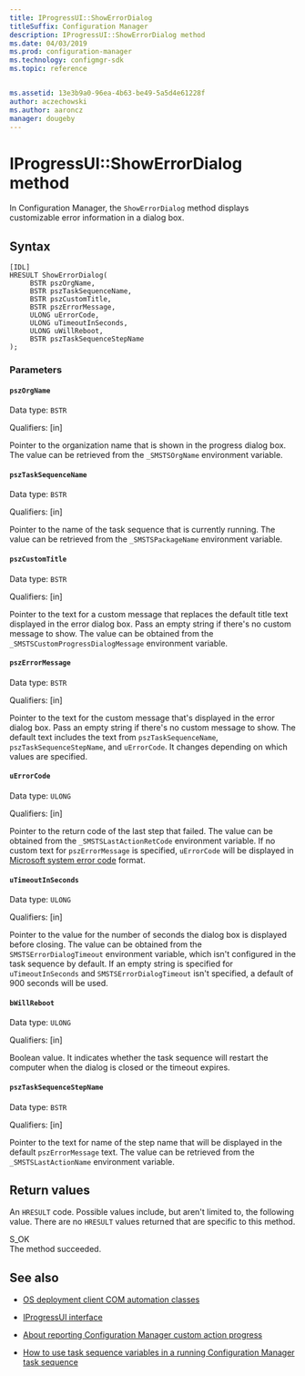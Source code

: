 ```yaml
---
title: IProgressUI::ShowErrorDialog
titleSuffix: Configuration Manager
description: IProgressUI::ShowErrorDialog method
ms.date: 04/03/2019
ms.prod: configuration-manager
ms.technology: configmgr-sdk
ms.topic: reference


ms.assetid: 13e3b9a0-96ea-4b63-be49-5a5d4e61228f
author: aczechowski
ms.author: aaroncz
manager: dougeby
---
```


# IProgressUI::ShowErrorDialog method

In Configuration Manager, the `ShowErrorDialog` method displays customizable error information in a dialog box.  

## Syntax  

```  
[IDL]  
HRESULT ShowErrorDialog(  
     BSTR pszOrgName,  
     BSTR pszTaskSequenceName,  
     BSTR pszCustomTitle,  
     BSTR pszErrorMessage,  
     ULONG uErrorCode,  
     ULONG uTimeoutInSeconds,  
     ULONG uWillReboot,
     BSTR pszTaskSequenceStepName
);  
```  

### Parameters

#### `pszOrgName`

Data type: `BSTR`  

Qualifiers: [in]  

Pointer to the organization name that is shown in the progress dialog box. The value can be retrieved from the `_SMSTSOrgName` environment variable.  

#### `pszTaskSequenceName`

Data type: `BSTR`  

Qualifiers: [in]  

Pointer to the name of the task sequence that is currently running. The value can be retrieved from the `_SMSTSPackageName` environment variable.  

#### `pszCustomTitle`

Data type: `BSTR`  

Qualifiers: [in]  

Pointer to the text for a custom message that replaces the default title text displayed in the error dialog box. Pass an empty string if there's no custom message to show. The value can be obtained from the `_SMSTSCustomProgressDialogMessage` environment variable.  

#### `pszErrorMessage`

Data type: `BSTR`  

Qualifiers: [in]  

Pointer to the text for the custom message that's displayed in the error dialog box. Pass an empty string if there's no custom message to show. The default text includes the text from `pszTaskSequenceName`, `pszTaskSequenceStepName`, and `uErrorCode`. It changes depending on which values are specified.

#### `uErrorCode`

Data type: `ULONG`  

Qualifiers: [in]

Pointer to the return code of the last step that failed. The value can be obtained from the `_SMSTSLastActionRetCode` environment variable. If no custom text for `pszErrorMessage` is specified, `uErrorCode` will be displayed in [Microsoft system error code](/windows/desktop/debug/system-error-codes) format.

#### `uTimeoutInSeconds`

Data type: `ULONG`  

Qualifiers: [in]  

Pointer to the value for the number of seconds the dialog box is displayed before closing. The value can be obtained from the `SMSTSErrorDialogTimeout` environment variable, which isn't configured in the task sequence by default. If an empty string is specified for `uTimeoutInSeconds` and `SMSTSErrorDialogTimeout` isn't specified, a default of 900 seconds will be used.

#### `bWillReboot`

Data type: `ULONG`  

Qualifiers: [in]  

Boolean value. It indicates whether the task sequence will restart the computer when the dialog is closed or the timeout expires.

#### `pszTaskSequenceStepName`

Data type: `BSTR`  

Qualifiers: [in]  

Pointer to the text for name of the step name that will be displayed in the default `pszErrorMessage` text. The value can be retrieved from the `_SMSTSLastActionName` environment variable.

## Return values  

An `HRESULT` code. Possible values include, but aren't limited to, the following value. There are no `HRESULT` values returned that are specific to this method.

S_OK  
The method succeeded.  

## See also

- [OS deployment client COM automation classes](operating-system-deployment-client-com-automation-classes.md)  

- [IProgressUI interface](iprogressui-interface.md)  

- [About reporting Configuration Manager custom action progress](../../../../osd/about-reporting-configuration-manager-custom-action-progress.md)  

- [How to use task sequence variables in a running Configuration Manager task sequence](../../../../osd/how-to-use-task-sequence-variables-in-a-running-task-sequence.md)